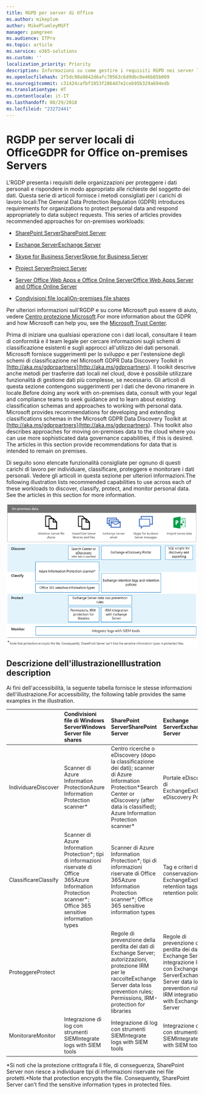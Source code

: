 ```yaml
---
title: RGPD per server di Office
ms.author: mikeplum
author: MikePlumleyMSFT
manager: pamgreen
ms.audience: ITPro
ms.topic: article
ms.service: o365-solutions
ms.custom: ''
localization_priority: Priority
description: Informazioni su come gestire i requisiti RGPD nei server locali di Office.
ms.openlocfilehash: 2f5dc98a9842d6afc70563c6d9dbc0e46b85b089
ms.sourcegitcommit: c31424cafbf1953f2864d7e2ceb95b329a694edb
ms.translationtype: HT
ms.contentlocale: it-IT
ms.lasthandoff: 08/29/2018
ms.locfileid: "23272441"
---
```

# <a name="gdpr-for-office-on-premises-servers"></a><span data-ttu-id="d1afb-103">RGDP per server locali di Office</span><span class="sxs-lookup"><span data-stu-id="d1afb-103">GDPR for Office on-premises Servers</span></span>

<span data-ttu-id="d1afb-p101">L'RGDP presenta i requisiti delle organizzazioni per proteggere i dati personali e rispondere in modo appropriato alle richieste del soggetto dei dati. Questa serie di articoli fornisce i metodi consigliati per i carichi di lavoro locali:</span><span class="sxs-lookup"><span data-stu-id="d1afb-p101">The General Data Protection Regulation (GDPR) introduces requirements for organizations to protect personal data and respond appropriately to data subject requests. This series of articles provides recommended approaches for on-premises workloads:</span></span>

-   [<span data-ttu-id="d1afb-106">SharePoint Server</span><span class="sxs-lookup"><span data-stu-id="d1afb-106">SharePoint Server</span></span>](gdpr-for-sharepoint-server.md)

-   [<span data-ttu-id="d1afb-107">Exchange Server</span><span class="sxs-lookup"><span data-stu-id="d1afb-107">Exchange Server</span></span>](gdpr-for-exchange-server.md)

-   [<span data-ttu-id="d1afb-108">Skype for Business Server</span><span class="sxs-lookup"><span data-stu-id="d1afb-108">Skype for Business Server</span></span>](gdpr-for-skype-for-business-server.md)

-   [<span data-ttu-id="d1afb-109">Project Server</span><span class="sxs-lookup"><span data-stu-id="d1afb-109">Project Server</span></span>](gdpr-for-project-server.md)

-   [<span data-ttu-id="d1afb-110">Server Office Web Apps e Office Online Server</span><span class="sxs-lookup"><span data-stu-id="d1afb-110">Office Web Apps Server and Office Online Server</span></span>](gdpr-for-office-online-server.md)

-   [<span data-ttu-id="d1afb-111">Condivisioni file locali</span><span class="sxs-lookup"><span data-stu-id="d1afb-111">On-premises file shares</span></span>](gdpr-for-on-premises-file-shares.md)

<span data-ttu-id="d1afb-112">Per ulteriori informazioni sull'RGDP e su come Microsoft può essere di aiuto, vedere [Centro protezione Microsoft](https://www.microsoft.com/it-IT/TrustCenter/Privacy/gdpr/default.aspx).</span><span class="sxs-lookup"><span data-stu-id="d1afb-112">For more information about the GDPR and how Microsoft can help you, see the [Microsoft Trust Center](https://www.microsoft.com/it-IT/TrustCenter/Privacy/gdpr/default.aspx).</span></span>

<span data-ttu-id="d1afb-p102">Prima di iniziare una qualsiasi operazione con i dati locali, consultare il team di conformità e il team legale per cercare informazioni sugli schemi di classificazione esistenti e sugli approcci all'utilizzo dei dati personali. Microsoft fornisce suggerimenti per lo sviluppo e per l'estensione degli schemi di classificazione nel Microsoft GDPR Data Discovery Toolkit in [http://aka.ms/gdprpartners](<http://aka.ms/gdprpartners>). Il toolkit descrive anche metodi per trasferire dati locali nel cloud, dove è possibile utilizzare funzionalità di gestione dati più complesse, se necessario. Gli articoli di questa sezione contengono suggerimenti per i dati che devono rimanere in locale.</span><span class="sxs-lookup"><span data-stu-id="d1afb-p102">Before doing any work with on-premises data, consult with your legal and compliance teams to seek guidance and to learn about existing classification schemas and approaches to working with personal data. Microsoft provides recommendations for developing and extending classifications schemas in the Microsoft GDPR Data Discovery Toolkit at [http://aka.ms/gdprpartners](<http://aka.ms/gdprpartners>). This toolkit also describes approaches for moving on-premises data to the cloud where you can use more sophisticated data governance capabilities, if this is desired. The articles in this section provide recommendations for data that is intended to remain on premises.</span></span>

<span data-ttu-id="d1afb-p103">Di seguito sono elencate funzionalità consigliate per ognuno di questi carichi di lavoro per individuare, classificare, proteggere e monitorare i dati personali. Vedere gli articoli in questa sezione per ulteriori informazioni.</span><span class="sxs-lookup"><span data-stu-id="d1afb-p103">The following illustration lists recommended capabilities to use across each of these workloads to discover, classify, protect, and monitor personal data. See the articles in this section for more information.</span></span>

![](media/gdpr-for-office-servers-image1.png)

## <a name="illustration-description"></a><span data-ttu-id="d1afb-119">Descrizione dell'illustrazione</span><span class="sxs-lookup"><span data-stu-id="d1afb-119">Illustration description</span></span>

<span data-ttu-id="d1afb-120">Ai fini dell'accessibilità, la seguente tabella fornisce le stesse informazioni dell'illustrazione.</span><span class="sxs-lookup"><span data-stu-id="d1afb-120">For accessibility, the following table provides the same examples in the illustration.</span></span>

|             |<span data-ttu-id="d1afb-121">Condivisioni file di Windows Server</span><span class="sxs-lookup"><span data-stu-id="d1afb-121">Windows Server file shares</span></span>|<span data-ttu-id="d1afb-122">SharePoint Server</span><span class="sxs-lookup"><span data-stu-id="d1afb-122">SharePoint Server</span></span>|<span data-ttu-id="d1afb-123">Exchange Server</span><span class="sxs-lookup"><span data-stu-id="d1afb-123">Exchange Server</span></span>|<span data-ttu-id="d1afb-124">Skype for Business</span><span class="sxs-lookup"><span data-stu-id="d1afb-124">Skype for Business</span></span>|<span data-ttu-id="d1afb-125">Project Server</span><span class="sxs-lookup"><span data-stu-id="d1afb-125">Project Server</span></span>|
|:------------|:-------------------------|:----------------|:--------------|:-----------------|:-------------|
|<span data-ttu-id="d1afb-126">Individuare</span><span class="sxs-lookup"><span data-stu-id="d1afb-126">Discover</span></span>|<span data-ttu-id="d1afb-127">Scanner di Azure Information Protection</span><span class="sxs-lookup"><span data-stu-id="d1afb-127">Azure Information Protection scanner\*</span></span>|<span data-ttu-id="d1afb-128">Centro ricerche o eDiscovery (dopo la classificazione dei dati); scanner di Azure Information Protection\*</span><span class="sxs-lookup"><span data-stu-id="d1afb-128">Search Center or eDiscovery (after data is classified); Azure Information Protection scanner\*</span></span>|<span data-ttu-id="d1afb-129">Portale eDiscovery di Exchange</span><span class="sxs-lookup"><span data-stu-id="d1afb-129">Exchange eDiscovery Portal</span></span>|<span data-ttu-id="d1afb-130">Portale eDiscovery di Exchange</span><span class="sxs-lookup"><span data-stu-id="d1afb-130">Exchange eDiscovery portal</span></span>|<span data-ttu-id="d1afb-131">Script SQL per l'individuazione e l'esportazione</span><span class="sxs-lookup"><span data-stu-id="d1afb-131">SQL scripts for discovery and exporting</span></span>|
|<span data-ttu-id="d1afb-132">Classificare</span><span class="sxs-lookup"><span data-stu-id="d1afb-132">Classify</span></span>|<span data-ttu-id="d1afb-133">Scanner di Azure Information Protection\*; tipi di informazioni riservate di Office 365</span><span class="sxs-lookup"><span data-stu-id="d1afb-133">Azure Information Protection scanner\*; Office 365 sensitive information types</span></span>|<span data-ttu-id="d1afb-134">Scanner di Azure Information Protection\*; tipi di informazioni riservate di Office 365</span><span class="sxs-lookup"><span data-stu-id="d1afb-134">Azure Information Protection scanner\*; Office 365 sensitive information types</span></span>|<span data-ttu-id="d1afb-135">Tag e criteri di conservazione di Exchange</span><span class="sxs-lookup"><span data-stu-id="d1afb-135">Exchange retention tags and retention policies</span></span>|<span data-ttu-id="d1afb-136">Tag e criteri di conservazione di Exchange</span><span class="sxs-lookup"><span data-stu-id="d1afb-136">Exchange retention tags and retention policies</span></span>||
|<span data-ttu-id="d1afb-137">Proteggere</span><span class="sxs-lookup"><span data-stu-id="d1afb-137">Protect</span></span>||<span data-ttu-id="d1afb-138">Regole di prevenzione della perdita dei dati di Exchange Server; autorizzazioni, protezione IRM per le raccolte</span><span class="sxs-lookup"><span data-stu-id="d1afb-138">Exchange Server data loss prevention rules; Permissions, IRM-protection for libraries</span></span>|<span data-ttu-id="d1afb-139">Regole di prevenzione della perdita dei dati di Exchange Server; integrazione IRM con Exchange Server</span><span class="sxs-lookup"><span data-stu-id="d1afb-139">Exchange Server data loss prevention rules; IRM integration with Exchange Server</span></span>|||
|<span data-ttu-id="d1afb-140">Monitorare</span><span class="sxs-lookup"><span data-stu-id="d1afb-140">Monitor</span></span>|<span data-ttu-id="d1afb-141">Integrazione di log con strumenti SIEM</span><span class="sxs-lookup"><span data-stu-id="d1afb-141">Integrate logs with SIEM tools</span></span>|<span data-ttu-id="d1afb-142">Integrazione di log con strumenti SIEM</span><span class="sxs-lookup"><span data-stu-id="d1afb-142">Integrate logs with SIEM tools</span></span>|<span data-ttu-id="d1afb-143">Integrazione di log con strumenti SIEM</span><span class="sxs-lookup"><span data-stu-id="d1afb-143">Integrate logs with SIEM tools</span></span>|<span data-ttu-id="d1afb-144">Integrazione di log con strumenti SIEM</span><span class="sxs-lookup"><span data-stu-id="d1afb-144">Integrate logs with SIEM tools</span></span>|<span data-ttu-id="d1afb-145">Integrazione di log con strumenti SIEM</span><span class="sxs-lookup"><span data-stu-id="d1afb-145">Integrate logs with SIEM tools</span></span>|

<span data-ttu-id="d1afb-p104">\*Si noti che la protezione crittografa il file, di conseguenza, SharePoint Server non riesce a individuare tipi di informazioni riservate nei file protetti.</span><span class="sxs-lookup"><span data-stu-id="d1afb-p104">\*Note that protection encrypts the file. Consequently, SharePoint Server can’t find the sensitive information types in protected files.</span></span>
